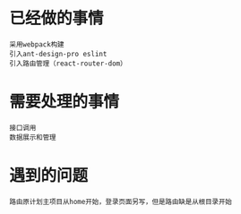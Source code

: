 # 已经做的事情
    采用webpack构建
    引入ant-design-pro eslint
    引入路由管理（react-router-dom）

# 需要处理的事情
    接口调用
    数据展示和管理
    

# 遇到的问题
    路由原计划主项目从home开始，登录页面另写，但是路由缺是从根目录开始

